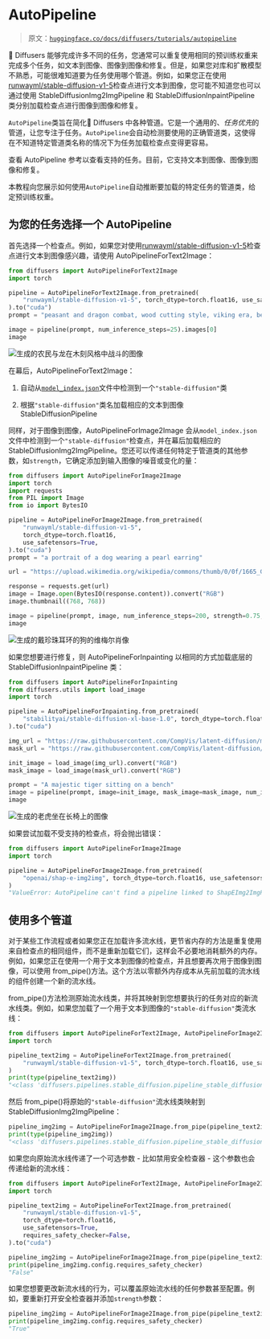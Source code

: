# AutoPipeline

> 原文：[`huggingface.co/docs/diffusers/tutorials/autopipeline`](https://huggingface.co/docs/diffusers/tutorials/autopipeline)

🤗 Diffusers 能够完成许多不同的任务，您通常可以重复使用相同的预训练权重来完成多个任务，如文本到图像、图像到图像和修复。但是，如果您对库和扩散模型不熟悉，可能很难知道要为任务使用哪个管道。例如，如果您正在使用[runwayml/stable-diffusion-v1-5](https://huggingface.co/runwayml/stable-diffusion-v1-5)检查点进行文本到图像，您可能不知道您也可以通过使用 StableDiffusionImg2ImgPipeline 和 StableDiffusionInpaintPipeline 类分别加载检查点进行图像到图像和修复。

`AutoPipeline`类旨在简化🤗 Diffusers 中各种管道。它是一个通用的、*任务优先*的管道，让您专注于任务。`AutoPipeline`会自动检测要使用的正确管道类，这使得在不知道特定管道类名称的情况下为任务加载检查点变得更容易。

查看 AutoPipeline 参考以查看支持的任务。目前，它支持文本到图像、图像到图像和修复。

本教程向您展示如何使用`AutoPipeline`自动推断要加载的特定任务的管道类，给定预训练权重。

## 为您的任务选择一个 AutoPipeline

首先选择一个检查点。例如，如果您对使用[runwayml/stable-diffusion-v1-5](https://huggingface.co/runwayml/stable-diffusion-v1-5)检查点进行文本到图像感兴趣，请使用 AutoPipelineForText2Image：

```py
from diffusers import AutoPipelineForText2Image
import torch

pipeline = AutoPipelineForText2Image.from_pretrained(
    "runwayml/stable-diffusion-v1-5", torch_dtype=torch.float16, use_safetensors=True
).to("cuda")
prompt = "peasant and dragon combat, wood cutting style, viking era, bevel with rune"

image = pipeline(prompt, num_inference_steps=25).images[0]
image
```

![生成的农民与龙在木刻风格中战斗的图像](img/6b36788d2ba60d3bbff51fcbbb0d71e8.png)

在幕后，AutoPipelineForText2Image：

1.  自动从[`model_index.json`](https://huggingface.co/runwayml/stable-diffusion-v1-5/blob/main/model_index.json)文件中检测到一个`"stable-diffusion"`类

1.  根据`"stable-diffusion"`类名加载相应的文本到图像 StableDiffusionPipeline

同样，对于图像到图像，AutoPipelineForImage2Image 会从`model_index.json`文件中检测到一个`"stable-diffusion"`检查点，并在幕后加载相应的 StableDiffusionImg2ImgPipeline。您还可以传递任何特定于管道类的其他参数，如`strength`，它确定添加到输入图像的噪音或变化的量：

```py
from diffusers import AutoPipelineForImage2Image
import torch
import requests
from PIL import Image
from io import BytesIO

pipeline = AutoPipelineForImage2Image.from_pretrained(
    "runwayml/stable-diffusion-v1-5",
    torch_dtype=torch.float16,
    use_safetensors=True,
).to("cuda")
prompt = "a portrait of a dog wearing a pearl earring"

url = "https://upload.wikimedia.org/wikipedia/commons/thumb/0/0f/1665_Girl_with_a_Pearl_Earring.jpg/800px-1665_Girl_with_a_Pearl_Earring.jpg"

response = requests.get(url)
image = Image.open(BytesIO(response.content)).convert("RGB")
image.thumbnail((768, 768))

image = pipeline(prompt, image, num_inference_steps=200, strength=0.75, guidance_scale=10.5).images[0]
image
```

![生成的戴珍珠耳环的狗的维梅尔肖像](img/324a523572635d35cf0a7729b6276327.png)

如果您想要进行修复，则 AutoPipelineForInpainting 以相同的方式加载底层的 StableDiffusionInpaintPipeline 类：

```py
from diffusers import AutoPipelineForInpainting
from diffusers.utils import load_image
import torch

pipeline = AutoPipelineForInpainting.from_pretrained(
    "stabilityai/stable-diffusion-xl-base-1.0", torch_dtype=torch.float16, use_safetensors=True
).to("cuda")

img_url = "https://raw.githubusercontent.com/CompVis/latent-diffusion/main/data/inpainting_examples/overture-creations-5sI6fQgYIuo.png"
mask_url = "https://raw.githubusercontent.com/CompVis/latent-diffusion/main/data/inpainting_examples/overture-creations-5sI6fQgYIuo_mask.png"

init_image = load_image(img_url).convert("RGB")
mask_image = load_image(mask_url).convert("RGB")

prompt = "A majestic tiger sitting on a bench"
image = pipeline(prompt, image=init_image, mask_image=mask_image, num_inference_steps=50, strength=0.80).images[0]
image
```

![生成的老虎坐在长椅上的图像](img/0a4e68dcc87ca3b2dd1efff748f52b7d.png)

如果尝试加载不受支持的检查点，将会抛出错误：

```py
from diffusers import AutoPipelineForImage2Image
import torch

pipeline = AutoPipelineForImage2Image.from_pretrained(
    "openai/shap-e-img2img", torch_dtype=torch.float16, use_safetensors=True
)
"ValueError: AutoPipeline can't find a pipeline linked to ShapEImg2ImgPipeline for None"
```

## 使用多个管道

对于某些工作流程或者如果您正在加载许多流水线，更节省内存的方法是重复使用来自检查点的相同组件，而不是重新加载它们，这样会不必要地消耗额外的内存。例如，如果您正在使用一个用于文本到图像的检查点，并且想要再次用于图像到图像，可以使用 from_pipe()方法。这个方法以零额外内存成本从先前加载的流水线的组件创建一个新的流水线。

from_pipe()方法检测原始流水线类，并将其映射到您想要执行的任务对应的新流水线类。例如，如果您加载了一个用于文本到图像的`"stable-diffusion"`类流水线：

```py
from diffusers import AutoPipelineForText2Image, AutoPipelineForImage2Image
import torch

pipeline_text2img = AutoPipelineForText2Image.from_pretrained(
    "runwayml/stable-diffusion-v1-5", torch_dtype=torch.float16, use_safetensors=True
)
print(type(pipeline_text2img))
"<class 'diffusers.pipelines.stable_diffusion.pipeline_stable_diffusion.StableDiffusionPipeline'>"
```

然后 from_pipe()将原始的`"stable-diffusion"`流水线类映射到 StableDiffusionImg2ImgPipeline：

```py
pipeline_img2img = AutoPipelineForImage2Image.from_pipe(pipeline_text2img)
print(type(pipeline_img2img))
"<class 'diffusers.pipelines.stable_diffusion.pipeline_stable_diffusion_img2img.StableDiffusionImg2ImgPipeline'>"
```

如果您向原始流水线传递了一个可选参数 - 比如禁用安全检查器 - 这个参数也会传递给新的流水线：

```py
from diffusers import AutoPipelineForText2Image, AutoPipelineForImage2Image
import torch

pipeline_text2img = AutoPipelineForText2Image.from_pretrained(
    "runwayml/stable-diffusion-v1-5",
    torch_dtype=torch.float16,
    use_safetensors=True,
    requires_safety_checker=False,
).to("cuda")

pipeline_img2img = AutoPipelineForImage2Image.from_pipe(pipeline_text2img)
print(pipeline_img2img.config.requires_safety_checker)
"False"
```

如果您想要更改新流水线的行为，可以覆盖原始流水线的任何参数甚至配置。例如，要重新打开安全检查器并添加`strength`参数：

```py
pipeline_img2img = AutoPipelineForImage2Image.from_pipe(pipeline_text2img, requires_safety_checker=True, strength=0.3)
print(pipeline_img2img.config.requires_safety_checker)
"True"
```
